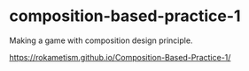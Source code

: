 # composition-based-practice-1
Making a game with composition design principle.

https://rokametism.github.io/Composition-Based-Practice-1/

